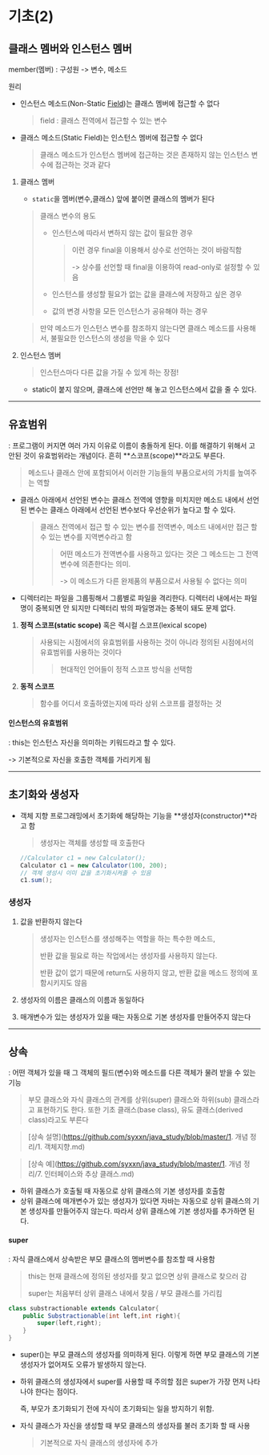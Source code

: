 # 기초(2)



## 클래스 멤버와 인스턴스 멤버

member(멤버) : 구성원 -> 변수, 메소드



원리

+ 인스턴스 메소드(Non-Static <u>Field</u>)는 클래스 멤버에 접근할 수 없다

  > field : 클래스 전역에서 접근할 수 있는 변수

+ 클래스 메소드(Static Field)는 인스턴스 멤버에 접근할 수 없다

  > 클래스 메소드가 인스턴스 멤버에 접근하는 것은 존재하지 않는 인스턴스 변수에 접근하는 것과 같다



1. 클래스 멤버

   + `static`을 멤버(변수,클래스) 앞에 붙이면 클래스의 멤버가 된다

   > 클래스 변수의 용도
   >
   > + 인스턴스에 따라서 변하지 않는 값이 필요한 경우
   >
   >   > 이런 경우 final을 이용해서 상수로 선언하는 것이 바람직함
   >   >
   >   > -> 상수를 선언할 때 final을 이용하여 read-only로 설정할 수 있음
   >
   > + 인스턴스를 생성할 필요가 없는 값을 클래스에 저장하고 싶은 경우
   >
   > + 값의 변경 사항을 모든 인스턴스가 공유해야 하는 경우

   > 만약 메소드가 인스턴스 변수를 참조하지 않는다면 클래스 메소드를 사용해서, 불필요한 인스턴스의 생성을 막을 수 있다



2. 인스턴스 멤버

   > 인스턴스마다 다른 값을 가질 수 있게 하는 장점!

   + static이 붙지 않으며, 클래스에 선언만 해 놓고 인스턴스에서 값을 줄 수 있다.



____



## 유효범위

: 프로그램이 커지면 여러 가지 이유로 이름이 충돌하게 된다. 이를 해결하기 위해서 고안된 것이 유효범위라는 개념이다. 흔히 **스코프(scope)**라고도 부른다.

> 메소드나 클래스 안에 포함되어서 이러한 기능들의 부품으로서의 가치를 높여주는 역할

+ 클래스 아래에서 선언된 변수는 클래스 전역에 영향을 미치지만 메소드 내에서 선언된 변수는 클래스 아래에서 선언된 변수보다 우선순위가 높다고 할 수 있다.

  > 클래스 전역에서 접근 할 수 있는 변수를 전역변수, 메소드 내에서만 접근 할 수 있는 변수를 지역변수라고 함
  >
  > > 어떤 메소드가 전역변수를 사용하고 있다는 것은 그 메소드는 그 전역변수에 의존한다는 의미.
  > >
  > > -> 이 메소드가 다른 완제품의 부품으로서 사용될 수 없다는 의미

+ 디렉터리는 파일을 그룹핑해서 그룹별로 파일을 격리한다. 디렉터리 내에서는 파일명이 중복되면 안 되지만 디렉터리 밖의 파일명과는 중복이 돼도 문제 없다. 



1. **정적 스코프(static scope)** 혹은 렉시컬 스코프(lexical scope)

   > 사용되는 시점에서의 유효범위를 사용하는 것이 아니라 정의된 시점에서의 유효범위를 사용하는 것이다
   >
   > > 현대적인 언어들이 정적 스코프 방식을 선택함

2. **동적 스코프** 

   > 함수를 어디서 호출하였는지에 따라 상위 스코프를 결정하는 것





#### 인스턴스의 유효범위

: this는 인스턴스 자신을 의미하는 키워드라고 할 수 있다.

-> 기본적으로 자신을 호출한 객체를 가리키게 됨



____



## 초기화와 생성자

+ 객체 지향 프로그래밍에서 초기화에 해당하는 기능을 **생성자(constructor)**라고 함

  > 생성자는 객체를 생성할 때 호출한다

  ```java
  //Calculator c1 = new Calculator();
  Calculator c1 = new Calculator(100, 200);
  // 객체 생성시 이미 값을 초기화시켜줄 수 있음
  c1.sum();
  ```



### 생성자

1. 값을 반환하지 않는다

   > 생성자는 인스턴스를 생성해주는 역할을 하는 특수한 메소드,
   >
   > 반환 값을 필요로 하는 작업에서는 생성자를 사용하지 않는다.
   >
   > 반환 값이 없기 때문에 return도 사용하지 않고, 반환 값을 메소드 정의에 포함시키지도 않음

2. 생성자의 이름은 클래스의 이름과 동일하다

3. 매개변수가 있는 생성자가 있을 때는 자동으로 기본 생성자를 만들어주지 않는다



____



## 상속

: 어떤 객체가 있을 때 그 객체의 필드(변수)와 메소드를 다른 객체가 물려 받을 수 있는 기능

> 부모 클래스와 자식 클래스의 관계를 상위(super) 클래스와 하위(sub) 클래스라고 표현하기도 한다. 또한 기초 클래스(base class), 유도 클래스(derived class)라고도 부른다



> [상속 설명](https://github.com/syxxn/java_study/blob/master/1. 개념 정리/1. 객체지향.md)

> [상속 예](https://github.com/syxxn/java_study/blob/master/1. 개념 정리/7. 인터페이스와 추상 클래스.md)



+ 하위 클래스가 호출될 때 자동으로 상위 클래스의 기본 생성자를 호출함
+ 상위 클래스에 매개변수가 있는 생성자가 있다면 자바는 자동으로 상위 클래스의 기본 생성자를 만들어주지 않는다. 따라서 상위 클래스에 기본 생성자를 추가하면 된다.



#### super

: 자식 클래스에서 상속받은 부모 클래스의 멤버변수를 참조할 때 사용함

> this는 현재 클래스에 정의된 생성자를 찾고 없으면 상위 클래스로 찾으러 감
>
> super는 처음부터 상위 클래스 내에서 찾음 / 부모 클래스를 가리킴

```java
class substractionable extends Calculator{
	public Substractionable(int left,int right){
		super(left,right);
	}
}
```

+ super()는 부모 클래스의 생성자를 의미하게 된다. 이렇게 하면 부모 클래스의 기본 생성자가 없어져도 오류가 발생하지 않는다. 

+ 하위 클래스의 생성자에서 super를 사용할 때 주의할 점은 super가 가장 먼저 나타나야 한다는 점이다.

  즉, 부모가 초기화되기 전에 자식이 초기화되는 일을 방지하기 위함.
  
+ 자식 클래스가 자신을 생성할 때 부모 클래스의 생성자를 불러 초기화 할 때 사용

  > 기본적으로 자식 클래스의 생성자에 추가